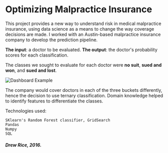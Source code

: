 # Optimizing Malpractice Insurance

This project provides a new way to understand risk in medical malpractice insurance, using data science as a means to change the way coverage decisions are made. I worked with an Austin-based malpractice insurance company to develop the prediction pipeline.

**The input**: a doctor to be evaluated. **The output**: the doctor's probability scores for each classification.

The classes we sought to evaluate for each doctor were **no suit**, **sued and won**, and **sued and lost**.  

![Dashboard Example](https://github.com/drewrice2/Optimizing-Malpractice-Insurance/blob/master/images/Three_classes.png)

The company would cover doctors in each of the three buckets differently, hence the decision to use ternary classification. Domain knowledge helped to identify features to differentiate the classes.

Technologies used:

    SKlearn's Random Forest classifier, GridSearch
    Pandas
    Numpy
    SQL
    

##### Drew Rice, 2016.
